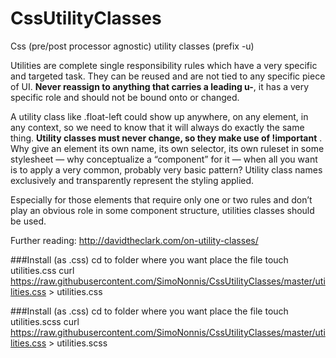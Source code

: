 # CssUtilityClasses
Css (pre/post processor agnostic) utility classes (prefix -u)


Utilities are complete single responsibility rules which have a very specific and targeted task.
They can be reused and are not tied to any specific piece of UI.
**Never reassign to anything that carries a leading u-**, it has a very specific role and should not be bound onto or changed.

A utility class like .float-left could show up anywhere, on any element, in any context, so we need to know that it will always do exactly the same thing.
**Utility classes must never change, so they make use of !important** .
Why give an element its own name, its own selector, its own ruleset in some stylesheet — why conceptualize a “component” for it — when all you want is to apply a very common, probably very basic pattern?
Utility class names exclusively and transparently represent the styling applied.

Especially for those elements that require only one or two rules and don’t play an obvious role in some component structure, utilities classes should be used.

Further reading: http://davidtheclark.com/on-utility-classes/



###Install (as .css)
    cd <path> to folder where you want place the file
    touch utilities.css
    curl https://raw.githubusercontent.com/SimoNonnis/CssUtilityClasses/master/utilities.css > utilities.css

###Install (as .css)
    cd <path> to folder where you want place the file
    touch utilities.scss
    curl https://raw.githubusercontent.com/SimoNonnis/CssUtilityClasses/master/utilities.css > utilities.scss
